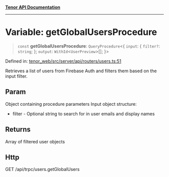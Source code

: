 [**Tenor API Documentation**](../../README.md)

***

# Variable: getGlobalUsersProcedure

> `const` **getGlobalUsersProcedure**: `QueryProcedure`\<\{ `input`: \{ `filter?`: `string`; \}; `output`: `WithId`\<`UserPreview`\>[]; \}\>

Defined in: [tenor\_web/src/server/api/routers/users.ts:51](https://github.com/Apantli/Tenor/blob/293d0ddb2d5307c4150fcd161249995fd5278c7d/tenor_web/src/server/api/routers/users.ts#L51)

Retrieves a list of users from Firebase Auth and filters them based on the input filter.

## Param

Object containing procedure parameters
Input object structure:
- filter - Optional string to search for in user emails and display names

## Returns

Array of filtered user objects

## Http

GET /api/trpc/users.getGlobalUsers
